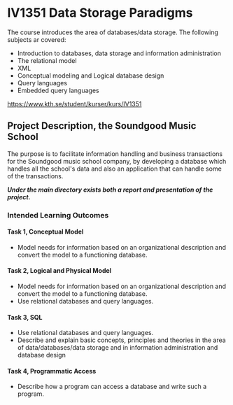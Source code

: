 # IV1351 Data Storage Paradigms

The course introduces the area of databases/data storage. The following subjects ar covered:

- Introduction to databases, data storage and information administration
- The relational model
- XML
- Conceptual modeling and Logical database design
- Query languages
- Embedded query languages

https://www.kth.se/student/kurser/kurs/IV1351

## Project Description, the Soundgood Music School
The purpose is to facilitate information handling and business transactions for the Soundgood music school company, by developing a database which handles all the school's data and also an application that can handle some of the transactions.

***Under the main directory exists both a report and presentation of the project.***

### Intended Learning Outcomes
#### Task 1, Conceptual Model
- Model needs for information based on an organizational description and convert the model to a functioning database.

#### Task 2, Logical and Physical Model
- Model needs for information based on an organizational description and convert the model to a functioning database.
- Use relational databases and query languages.

#### Task 3, SQL
- Use relational databases and query languages.
- Describe and explain basic concepts, principles and theories in the area of data/databases/data storage and in information administration and database design

#### Task 4, Programmatic Access
- Describe how a program can access a database and write such a program.

